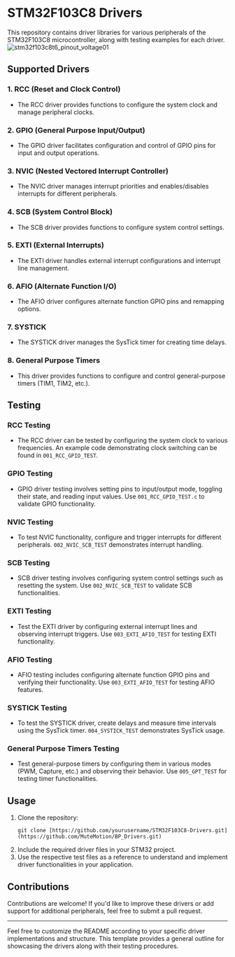 # STM32F103C8 Drivers

This repository contains driver libraries for various peripherals of the STM32F103C8 microcontroller, along with testing examples for each driver.
![stm32f103c8t6_pinout_voltage01](https://github.com/MuteMotion/BP_Drivers/assets/95578914/4e302b99-5599-47bf-9607-32f4cea1fda7)


## Supported Drivers

### 1. RCC (Reset and Clock Control)
- The RCC driver provides functions to configure the system clock and manage peripheral clocks.

### 2. GPIO (General Purpose Input/Output)
- The GPIO driver facilitates configuration and control of GPIO pins for input and output operations.

### 3. NVIC (Nested Vectored Interrupt Controller)
- The NVIC driver manages interrupt priorities and enables/disables interrupts for different peripherals.

### 4. SCB (System Control Block)
- The SCB driver provides functions to configure system control settings.

### 5. EXTI (External Interrupts)
- The EXTI driver handles external interrupt configurations and interrupt line management.

### 6. AFIO (Alternate Function I/O)
- The AFIO driver configures alternate function GPIO pins and remapping options.

### 7. SYSTICK
- The SYSTICK driver manages the SysTick timer for creating time delays.

### 8. General Purpose Timers
- This driver provides functions to configure and control general-purpose timers (TIM1, TIM2, etc.).

## Testing

### RCC Testing
- The RCC driver can be tested by configuring the system clock to various frequencies. An example code demonstrating clock switching can be found in `001_RCC_GPIO_TEST`.

### GPIO Testing
- GPIO driver testing involves setting pins to input/output mode, toggling their state, and reading input values. Use `001_RCC_GPIO_TEST.c` to validate GPIO functionality.

### NVIC Testing
- To test NVIC functionality, configure and trigger interrupts for different peripherals. `002_NVIC_SCB_TEST` demonstrates interrupt handling.

### SCB Testing
- SCB driver testing involves configuring system control settings such as resetting the system. Use `002_NVIC_SCB_TEST` to validate SCB functionalities.

### EXTI Testing
- Test the EXTI driver by configuring external interrupt lines and observing interrupt triggers. Use `003_EXTI_AFIO_TEST` for testing EXTI functionality.

### AFIO Testing
- AFIO testing includes configuring alternate function GPIO pins and verifying their functionality. Use `003_EXTI_AFIO_TEST` for testing AFIO features.

### SYSTICK Testing
- To test the SYSTICK driver, create delays and measure time intervals using the SysTick timer. `004_SYSTICK_TEST` demonstrates SysTick usage.

### General Purpose Timers Testing
- Test general-purpose timers by configuring them in various modes (PWM, Capture, etc.) and observing their behavior. Use `005_GPT_TEST` for testing timer functionalities.

## Usage
1. Clone the repository:
   ```
   git clone [https://github.com/yourusername/STM32F103C8-Drivers.git](https://github.com/MuteMotion/BP_Drivers.git)
   ```
2. Include the required driver files in your STM32 project.
3. Use the respective test files as a reference to understand and implement driver functionalities in your application.

## Contributions
Contributions are welcome! If you'd like to improve these drivers or add support for additional peripherals, feel free to submit a pull request.

---

Feel free to customize the README according to your specific driver implementations and structure. This template provides a general outline for showcasing the drivers along with their testing procedures.
